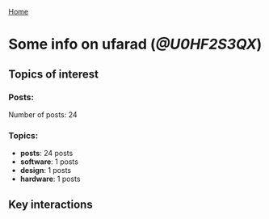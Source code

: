 [Home](https://kelu124.github.io/echommunity/)

# Some info on __ufarad__ (_@U0HF2S3QX_)


## Topics of interest

### Posts: 

Number of posts: 24

### Topics:

* __posts__: 24 posts
* __software__: 1 posts
* __design__: 1 posts
* __hardware__: 1 posts

## Key interactions 

